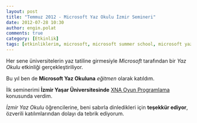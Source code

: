```yaml
---
layout: post
title: "Temmuz 2012 - Microsoft Yaz Okulu İzmir Semineri"
date: 2012-07-28 10:30
author: engin.polat
comments: true
category: [Etkinlik]
tags: [etkinliklerim, microsoft, microsoft summer school, microsoft yaz okulu, seminer]
---
```

Her sene üniversitelerin yaz tatiline girmesiyle *Microsoft* tarafından bir *Yaz Okulu* etkinliği gerçekleştiriliyor.

Bu yıl ben de **Microsoft Yaz Okuluna** *eğitmen* olarak katıldım.

İlk seminerimi **İzmir Yaşar Üniversitesinde** <a href="http://www.enginpolat.com/kategori/xna/" title="XNA ile Oyun Programlama" target="_blank">XNA Oyun Programlama</a> konusunda verdim.

*İzmir Yaz Okulu* öğrencilerine, beni sabırla dinledikleri için **teşekkür ediyor**, özverili katılımlarından dolayı da tebrik ediyorum.

